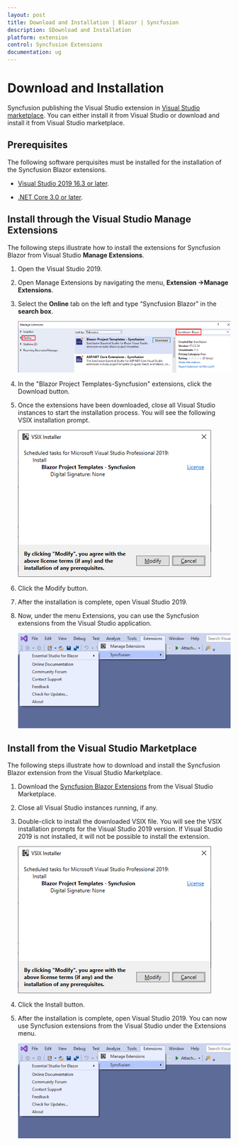 ```yaml
---
layout: post
title: Download and Installation | Blazor | Syncfusion
description: SDownload and Installation
platform: extension
control: Syncfusion Extensions
documentation: ug
---
```


# Download and Installation

Syncfusion publishing the Visual Studio extension in [Visual Studio marketplace](https://marketplace.visualstudio.com/search?term=syncfusion&target=VS&category=All%20categories&vsVersion=&sortBy=Relevance). You can either install it from Visual Studio or download and install it from Visual Studio marketplace.

## Prerequisites

The following software perquisites must be installed for the installation of the Syncfusion Blazor extensions.

* [Visual Studio 2019 16.3 or later](https://visualstudio.microsoft.com/downloads).

* [.NET Core 3.0 or later](https://dotnet.microsoft.com/download/dotnet-core).

## Install through the Visual Studio Manage Extensions

The following steps illustrate how to install the extensions for Syncfusion Blazor from Visual Studio **Manage Extensions**.

1. Open the Visual Studio 2019.

2. Open Manage Extensions by navigating the menu, **Extension ->Manage Extensions**.

3. Select the **Online** tab on the left and type “Syncfusion Blazor” in the **search box**.

   ![Online-Manage-Extension-window](images/OnlineExtension.png)

4. In the "Blazor Project Templates-Syncfusion" extensions, click the Download button.

5. Once the extensions have been downloaded, close all Visual Studio instances to start the installation process. You will see the following VSIX installation prompt.

     ![VSIX-Installation-Window](images/VSIXInstallation.png)

6. Click the Modify button.

7. After the installation is complete, open Visual Studio 2019.

8. Now, under the menu Extensions, you can use the Syncfusion extensions from the Visual Studio application.

     ![SyncfusionMenu](images/SyncfusionMenu.png)

## Install from the Visual Studio Marketplace

The following steps illustrate how to download and install the Syncfusion Blazor extension from the Visual Studio Marketplace.

1. Download the [Syncfusion Blazor Extensions](https://marketplace.visualstudio.com/items?itemName=SyncfusionInc.Blazor-Extensions) from the Visual Studio Marketplace.

2. Close all Visual Studio instances running, if any.

3. Double-click to install the downloaded VSIX file. You will see the VSIX installation prompts for the Visual Studio 2019 version. If Visual Studio 2019 is not installed, it will not be possible to install the extension.

     ![VSIX-Installation-Window](images/VSIXInstallation.png)

4. Click the Install button.

5. After the installation is complete, open Visual Studio 2019. You can now use Syncfusion extensions from the Visual Studio under the Extensions menu.

     ![SyncfusionMenu](images/SyncfusionMenu.png)